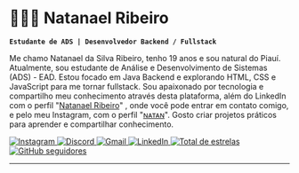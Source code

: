 # 👨🏻‍💻 Natanael Ribeiro

**`Estudante de ADS | Desenvolvedor Backend / Fullstack`**

Me chamo Natanael da Silva Ribeiro, tenho 19 anos e sou natural do Piauí. Atualmente, sou estudante de Análise e Desenvolvimento de Sistemas (ADS) - EAD. Estou focado em Java Backend e explorando HTML, CSS e JavaScript para me tornar fullstack.
Sou apaixonado por tecnologia e compartilho meu conhecimento através desta plataforma, além do LinkedIn com o perfil "[Natanael Ribeiro](https://www.linkedin.com/in/natanael-ribeiro-b4b944367?utm_source=share&utm_campaign=share_via&utm_content=profile&utm_medium=android_app)" , onde você pode entrar em contato comigo, e pelo meu Instagram, com o perfil "[ɴᴀᴛᴀɴ](https://www.instagram.com/_natanrb?igsh=ZWZvajh1NGNwZml4)". Gosto criar projetos práticos para aprender e compartilhar conhecimento.

<p align="left">
    <a href="https://www.instagram.com/_natanrb" target="_blank">
        <img
            alt="Instagram"
            title="Instagram"
            src="https://img.shields.io/badge/Instagram-%23E4405F?style=for-the-badge&logo=instagram&logoColor=white"
        />
    </a> 
    <a href="https://discord.com/channels/_nattanziin" target="_blank">
        <img
            alt="Discord"
            title="Entre no meu Discord"
           src="https://img.shields.io/badge/Discord-7289DA?style=for-the-badge&logo=discord&logoColor=white"
        />
    </a>
    <a href="ribeironatanael155@gmail.com" target="_blank">
        <img 
            alt="Gmail"
            title="Email"
            src="https://img.shields.io/badge/-Gmail-%23333?style=for-the-badge&logo=gmail&logoColor=white"
        />
    </a>
    <a href="https://www.linkedin.com/in/natanael-ribeiro-b4b944367" target="_blank">
        <img
            alt="LinkedIn"
            title="Conecte-se comigo no LinkedIn"
            src="https://img.shields.io/badge/-LinkedIn-%230077B5?style=for-the-badge&logo=linkedin&logoColor=white"/>
    </a>
     <a href="https://github.com/natanaelrb" target="_blank">
        <img 
            alt="Total de estrelas"
            title="Total de estrelas GitHub"
            src="https://img.shields.io/github/stars/natanaelrb?color=55960c&style=for-the-badge&labelColor=488207&logo=star&label=estrelas"
        />
    </a>
    <a href="https://github.com/natanaelrb" target="_blank">
        <img
            alt="GitHub seguidores"
            title="Siga-me no GitHub"
            src="https://img.shields.io/github/followers/natanaelrb?color=236ad3&labelColor=1155ba&style=for-the-badge&logo=github&label=Seguidores&logoColor=white"
        />
    </a>
</p>

---



